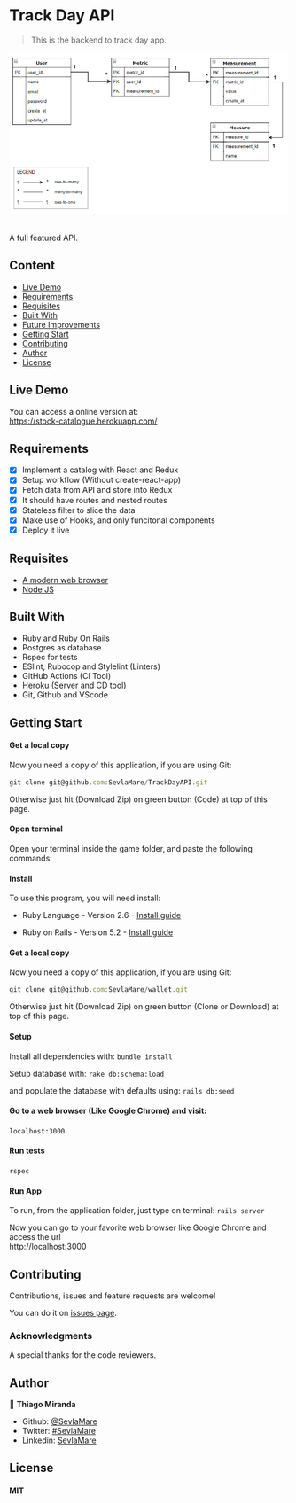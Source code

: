 # Track Day API
> This is the backend to track day app.

![screenshot](doc/ERD.png)

<br>A full featured API.<br>

## Content
* [Live Demo](#live-demo)
* [Requirements](#requirements)
* [Requisites](#built-with)
* [Built With](#built-with)
* [Future Improvements](#future-improvements)
* [Getting Start](#getting-start)
* [Contributing](#contributing)
* [Author](#author)
* [License](#license)

## Live Demo
You can access a online version at:<br>
https://stock-catalogue.herokuapp.com/

## Requirements
- [x] Implement a catalog with React and Redux
- [x] Setup workflow (Without create-react-app)
- [x] Fetch data from API and store into Redux
- [x] It should have routes and nested routes
- [x] Stateless filter to slice the data
- [x] Make use of Hooks, and only funcitonal components
- [x] Deploy it live

## Requisites
* [A modern web browser](https://www.google.com/chrome/)
* [Node JS](https://nodejs.org/en/download/)

## Built With
- Ruby and Ruby On Rails <br>
- Postgres as database <br>
- Rspec for tests <br>
- ESlint, Rubocop and Stylelint (Linters) <br>
- GitHub Actions (CI Tool) <br>
- Heroku (Server and CD tool) <br>
- Git, Github and VScode <br>

## Getting Start

#### Get a local copy
Now you need a copy of this application, if you are using Git:
```js
git clone git@github.com:SevlaMare/TrackDayAPI.git
```
Otherwise just hit (Download Zip) on green button (Code) at top of this page.

#### Open terminal
Open your terminal inside the game folder, and paste the following commands:

#### Install
To use this program, you will need install:
* Ruby Language - Version 2.6 - [Install guide](https://www.ruby-lang.org/en/documentation/installation/)

* Ruby on Rails - Version 5.2 - [Install guide](https://guides.rubyonrails.org/v5.0/getting_started.html#installing-rails)


#### Get a local copy
Now you need a copy of this application, if you are using Git:
```js
git clone git@github.com:SevlaMare/wallet.git
```
Otherwise just hit (Download Zip) on green button (Clone or Download) at top of this page.


#### Setup
Install all dependencies with:
```bundle install```

Setup database with:
```rake db:schema:load```

and populate the database with defaults using:
```rails db:seed```

#### Go to a web browser (Like Google Chrome) and visit:
```localhost:3000```

#### Run tests
```rspec```

#### Run App
To run, from the application folder, just type on terminal:
```rails server```

Now you can go to your favorite web browser like Google Chrome and access the url
<br> http://localhost:3000


## Contributing

Contributions, issues and feature requests are welcome!

You can do it on [issues page](issues/).

### Acknowledgments

A special thanks for the code reviewers.

## Author

👤 **Thiago Miranda**

- Github: [@SevlaMare](https://github.com/SevlaMare)
- Twitter: [#SevlaMare](https://twitter.com/SevlaMare)
- Linkedin: [SevlaMare](https://www.linkedin.com/in/sevla-mare)

## License
#### MIT
